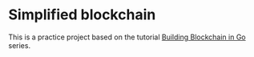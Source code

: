 Simplified blockchain
====

This is a practice project based on the tutorial [Building Blockchain in Go](https://jeiwan.net/posts/building-blockchain-in-go-part-1/) series.